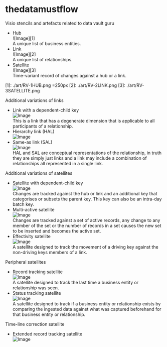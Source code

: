 # thedatamustflow
Visio stencils and artefacts related to data vault guru

* Hub<br>
![Image][1]<br>
A unique list of business entities.<br>
* Link<br>
![Image][2]<br>
A unique list of relationships.<br>
* Satellite<br>
![Image][3]<br>
Time-variant record of changes against a hub or a link.<br>

[1]: ./art/RV-1HUB.png =250px
[2]: ./art/RV-2LINK.png
[3]: ./art/RV-3SATELLITE.png

Additional variations of links<br>

* Link with a dependent-child key<br>
![Image][4]<br>
This is a link that has a degenerate dimension that is applicable to all participants of a relationship.<br>
* Hierarchy link (HAL)<br>
![Image][5]<br>
* Same-as link (SAL)<br>
![Image][6]<br>
HAL and SAL are conceptual representations of the relationship, in truth they are simply just links and a link may include a combination of relationships all represented in a single link.<br>

[4]: ./art/RV-2LINK-DEPKEY.png
[5]: ./art/RV-2LINK-HIERARCHY.png
[6]: ./art/RV-2LINK-SAME-AS.png

Additional variations of satellites<br>
* Satellite with dependent-child key<br>
![Image][7]<br>
Changes are tracked against the hub or link and an additional key that categorises or subsets the parent key.
This key can also be an intra-day batch key.<br>
* Multi-active satellite<br>
![Image][8]<br>
Changes are tracked against a set of active records, any change to any member of the set or the number of records in a set causes the new set to be inserted and becomes the active set.<br>
* Effectivity satellite<br>
![Image][9]<br>
A satellite designed to track the movement of a driving key against the non-driving keys members of a link.<br>

Peripheral satellites<br>
* Record tracking satellite<br>
![Image][10]<br>
A satellite designed to track the last time a business entity or relationship was seen.
* Status tracking satellite<br>
![Image][11]<br>
A satellite designed to track if a business entity or relationship exists by comparing the ingested data against what was captured beforehand for that business entity or relationship.<br>

[7]: ./art/RV-3SATELLITE-DEPKEY.png
[8]: ./art/RV-3SATELLITE-MULTIACTIVE.png
[9]: ./art/RV-3SATELLITE-EFFECTIVITY.png
[10]: ./art/RV-3SATELLITE-RECORDTRACKING.png
[11]: ./art/RV-3SATELLITE-STATUSTRACKING.png

Time-line correction satellite<br>
* Extended record tracking satellite<br>
![Image][12]<br>

[12]: ./art/RV-3SATELLITE-RECORDTRACKINGEXTENDED.png
